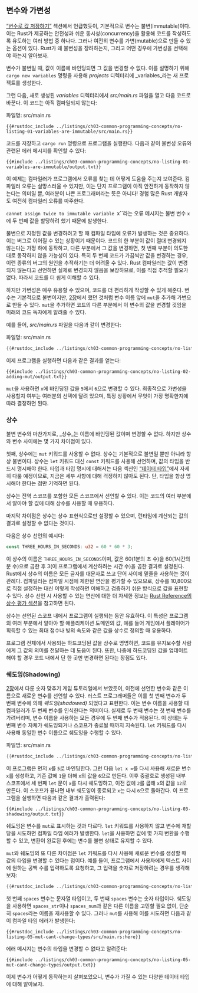 ## 변수와 가변성

[“변수로 값 저장하기”][storing-values-with-variables]<!-- ignore --> 섹션에서 언급했듯이, 기본적으로 변수는 불변(immutable)이다. 이는 Rust가 제공하는 안전성과 쉬운 동시성(concurrency)을 활용해 코드를 작성하도록 유도하는 여러 방법 중 하나다. 그러나 여전히 변수를 가변(mutable)으로 만들 수 있는 옵션이 있다. Rust가 왜 불변성을 장려하는지, 그리고 어떤 경우에 가변성을 선택해야 하는지 알아보자.

변수가 불변일 때, 값이 이름에 바인딩되면 그 값을 변경할 수 없다. 이를 설명하기 위해 `cargo new variables` 명령을 사용해 _projects_ 디렉터리에 _variables_라는 새 프로젝트를 생성한다.

그런 다음, 새로 생성된 _variables_ 디렉터리에서 _src/main.rs_ 파일을 열고 다음 코드로 바꾼다. 이 코드는 아직 컴파일되지 않는다:

<span class="filename">파일명: src/main.rs</span>

```rust,ignore,does_not_compile
{{#rustdoc_include ../listings/ch03-common-programming-concepts/no-listing-01-variables-are-immutable/src/main.rs}}
```

코드를 저장하고 `cargo run` 명령으로 프로그램을 실행한다. 다음과 같이 불변성 오류와 관련된 에러 메시지를 확인할 수 있다:

```console
{{#include ../listings/ch03-common-programming-concepts/no-listing-01-variables-are-immutable/output.txt}}
```

이 예제는 컴파일러가 프로그램에서 오류를 찾는 데 어떻게 도움을 주는지 보여준다. 컴파일러 오류는 실망스러울 수 있지만, 이는 단지 프로그램이 아직 안전하게 동작하지 않는다는 의미일 뿐, 여러분이 나쁜 프로그래머라는 뜻은 아니다! 경험 많은 Rust 개발자도 여전히 컴파일러 오류를 마주한다.

`cannot assign twice to immutable variable `x``라는 오류 메시지는 불변 변수 `x`에 두 번째 값을 할당하려 했기 때문에 발생한다.

불변으로 지정된 값을 변경하려고 할 때 컴파일 타임에 오류가 발생하는 것은 중요하다. 이는 버그로 이어질 수 있는 상황이기 때문이다. 코드의 한 부분이 값이 절대 변경되지 않는다는 가정 하에 동작하고, 다른 부분에서 그 값을 변경하면, 첫 번째 부분이 의도한 대로 동작하지 않을 가능성이 있다. 특히 두 번째 코드가 가끔씩만 값을 변경하는 경우, 이런 종류의 버그의 원인을 추적하기는 더 어려울 수 있다. Rust 컴파일러는 값이 변경되지 않는다고 선언하면 실제로 변경되지 않음을 보장하므로, 이를 직접 추적할 필요가 없다. 따라서 코드를 더 쉽게 이해할 수 있다.

하지만 가변성은 매우 유용할 수 있으며, 코드를 더 편리하게 작성할 수 있게 해준다. 변수는 기본적으로 불변이지만, [2장][storing-values-with-variables]<!-- ignore -->에서 했던 것처럼 변수 이름 앞에 `mut`을 추가해 가변으로 만들 수 있다. `mut`을 추가하면 코드의 다른 부분에서 이 변수의 값을 변경할 것임을 미래의 코드 독자에게 알려줄 수 있다.

예를 들어, _src/main.rs_ 파일을 다음과 같이 변경한다:

<span class="filename">파일명: src/main.rs</span>

```rust
{{#rustdoc_include ../listings/ch03-common-programming-concepts/no-listing-02-adding-mut/src/main.rs}}
```

이제 프로그램을 실행하면 다음과 같은 결과를 얻는다:

```console
{{#include ../listings/ch03-common-programming-concepts/no-listing-02-adding-mut/output.txt}}
```

`mut`을 사용하면 `x`에 바인딩된 값을 `5`에서 `6`으로 변경할 수 있다. 최종적으로 가변성을 사용할지 여부는 여러분의 선택에 달려 있으며, 특정 상황에서 무엇이 가장 명확한지에 따라 결정하면 된다.


### 상수

불변 변수와 마찬가지로, _상수_는 이름에 바인딩된 값이며 변경할 수 없다. 하지만 상수와 변수 사이에는 몇 가지 차이점이 있다.

첫째, 상수에는 `mut` 키워드를 사용할 수 없다. 상수는 기본적으로 불변일 뿐만 아니라 항상 불변이다. 상수는 `let` 키워드 대신 `const` 키워드를 사용해 선언하며, 값의 타입을 반드시 명시해야 한다. 타입과 타입 명시에 대해서는 다음 섹션인 [“데이터 타입”][data-types]<!-- ignore -->에서 자세히 다룰 예정이므로, 지금은 세부 사항에 대해 걱정하지 않아도 된다. 단, 타입을 항상 명시해야 한다는 점만 기억하면 된다.

상수는 전역 스코프를 포함한 모든 스코프에서 선언할 수 있다. 이는 코드의 여러 부분에서 알아야 할 값에 대해 상수를 사용할 때 유용하다.

마지막 차이점은 상수는 상수 표현식으로만 설정할 수 있으며, 런타임에 계산되는 값의 결과로 설정할 수 없다는 것이다.

다음은 상수 선언의 예시다:

```rust
const THREE_HOURS_IN_SECONDS: u32 = 60 * 60 * 3;
```

이 상수의 이름은 `THREE_HOURS_IN_SECONDS`이며, 값은 60(1분의 초 수)을 60(1시간의 분 수)으로 곱한 후 3(이 프로그램에서 계산하려는 시간 수)을 곱한 결과로 설정된다. Rust에서 상수의 이름은 모든 글자를 대문자로 쓰고 단어 사이에 밑줄을 사용하는 것이 관례다. 컴파일러는 컴파일 시점에 제한된 연산을 평가할 수 있으므로, 상수를 10,800으로 직접 설정하는 대신 이렇게 작성하면 이해하고 검증하기 쉬운 방식으로 값을 표현할 수 있다. 상수 선언 시 사용할 수 있는 연산에 대한 더 자세한 정보는 [Rust Reference의 상수 평가 섹션][const-eval]을 참고하면 된다.

상수는 선언된 스코프 내에서 프로그램이 실행되는 동안 유효하다. 이 특성은 프로그램의 여러 부분에서 알아야 할 애플리케이션 도메인의 값, 예를 들어 게임에서 플레이어가 획득할 수 있는 최대 점수나 빛의 속도와 같은 값을 상수로 정의할 때 유용하다.

프로그램 전체에서 사용되는 하드코딩된 값을 상수로 명명하면, 코드를 유지보수할 사람에게 그 값의 의미를 전달하는 데 도움이 된다. 또한, 나중에 하드코딩된 값을 업데이트해야 할 경우 코드 내에서 단 한 곳만 변경하면 된다는 장점도 있다.


### 쉐도잉(Shadowing)

[2장][comparing-the-guess-to-the-secret-number]<!-- ignore -->에서 다룬 숫자 맞추기 게임 튜토리얼에서 보았듯이, 이전에 선언한 변수와 같은 이름으로 새로운 변수를 선언할 수 있다. 러스트 프로그래머들은 이를 첫 번째 변수가 두 번째 변수에 의해 _쉐도잉(shadowed)_ 되었다고 표현한다. 이는 변수 이름을 사용할 때 컴파일러가 두 번째 변수를 인식한다는 의미이다. 실제로 두 번째 변수는 첫 번째 변수를 가려버리며, 변수 이름을 사용하는 모든 경우에 두 번째 변수가 적용된다. 이 상태는 두 번째 변수 자체가 쉐도잉되거나 스코프가 종료될 때까지 지속된다. `let` 키워드를 다시 사용해 동일한 변수 이름으로 쉐도잉을 수행할 수 있다.

<span class="filename">파일명: src/main.rs</span>

```rust
{{#rustdoc_include ../listings/ch03-common-programming-concepts/no-listing-03-shadowing/src/main.rs}}
```

이 프로그램은 먼저 `x`를 `5`로 바인딩한다. 그런 다음 `let x =`를 다시 사용해 새로운 변수 `x`를 생성하고, 기존 값에 `1`을 더해 `x`의 값을 `6`으로 만든다. 이후 중괄호로 생성된 내부 스코프에서 세 번째 `let` 문이 `x`를 다시 쉐도잉하고, 이전 값에 `2`를 곱해 `x`의 값을 `12`로 만든다. 이 스코프가 끝나면 내부 쉐도잉이 종료되고 `x`는 다시 `6`으로 돌아간다. 이 프로그램을 실행하면 다음과 같은 결과가 출력된다:

```console
{{#include ../listings/ch03-common-programming-concepts/no-listing-03-shadowing/output.txt}}
```

쉐도잉은 변수를 `mut`로 표시하는 것과 다르다. `let` 키워드를 사용하지 않고 변수에 재할당을 시도하면 컴파일 타임 에러가 발생한다. `let`을 사용하면 값에 몇 가지 변환을 수행할 수 있고, 변환이 완료된 후에는 변수를 불변 상태로 유지할 수 있다.

`mut`와 쉐도잉의 또 다른 차이점은 `let` 키워드를 다시 사용해 새로운 변수를 생성할 때 값의 타입을 변경할 수 있다는 점이다. 예를 들어, 프로그램에서 사용자에게 텍스트 사이에 원하는 공백 수를 입력하도록 요청하고, 그 입력을 숫자로 저장하려는 경우를 생각해 보자:

```rust
{{#rustdoc_include ../listings/ch03-common-programming-concepts/no-listing-04-shadowing-can-change-types/src/main.rs:here}}
```

첫 번째 `spaces` 변수는 문자열 타입이고, 두 번째 `spaces` 변수는 숫자 타입이다. 쉐도잉을 사용하면 `spaces_str`이나 `spaces_num`과 같은 다른 이름을 고민할 필요 없이, 단순히 `spaces`라는 이름을 재사용할 수 있다. 그러나 `mut`를 사용해 이를 시도하면 다음과 같이 컴파일 타임 에러가 발생한다:

```rust,ignore,does_not_compile
{{#rustdoc_include ../listings/ch03-common-programming-concepts/no-listing-05-mut-cant-change-types/src/main.rs:here}}
```

에러 메시지는 변수의 타입을 변경할 수 없다고 알려준다:

```console
{{#include ../listings/ch03-common-programming-concepts/no-listing-05-mut-cant-change-types/output.txt}}
```

이제 변수가 어떻게 동작하는지 살펴보았으니, 변수가 가질 수 있는 다양한 데이터 타입에 대해 알아보자.

[comparing-the-guess-to-the-secret-number]: ch02-00-guessing-game-tutorial.html#comparing-the-guess-to-the-secret-number
[data-types]: ch03-02-data-types.html#data-types
[storing-values-with-variables]: ch02-00-guessing-game-tutorial.html#storing-values-with-variables
[const-eval]: ../reference/const_eval.html


